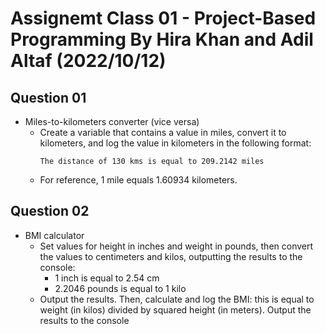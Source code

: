 # Assignemt Class 01 - Project-Based Programming By Hira Khan and Adil Altaf (2022/10/12)

## Question 01

- Miles-to-kilometers converter (vice versa)
  - Create a variable that contains a value in miles, convert it to kilometers, and log the value in kilometers in the following format:
    ```
    The distance of 130 kms is equal to 209.2142 miles
    ```
  - For reference, 1 mile equals 1.60934 kilometers.

## Question 02

- BMI calculator
  - Set values for height in inches and weight in pounds, then convert the values to centimeters and kilos, outputting the results to the console:
    - 1 inch is equal to 2.54 cm
    - 2.2046 pounds is equal to 1 kilo
  - Output the results. Then, calculate and log the BMI: this is equal to weight (in kilos) divided by squared height (in meters). Output the results to the console
